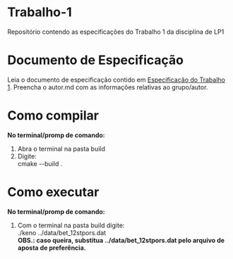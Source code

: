# Trabalho-1
Repositório contendo as especificações do Trabalho 1 da disciplina de LP1

# Documento de Especificação

Leia o documento de especificação contido em [Especificação do Trabalho 1](https://docs.google.com/document/d/1nwQxiP9YQzU3O-H4YQMqWRtylqO1AOke8y1rQF7cPEc/edit?usp=sharing). Preencha o autor.md com as informações relativas ao grupo/autor.

# Como compilar

<b>No terminal/promp de comando:</b>
<ol>
    <li>Abra o terminal na pasta build</li>
    <li>Digite: </br> cmake --build .</li>
</ol>

# Como executar

<b>No terminal/promp de comando:</b> 
<ol>
    <li>Com o terminal na pasta build digite:</br> ./keno ../data/bet_12stpors.dat<span></br><b>OBS.:<b> caso queira, substitua ../data/bet_12stpors.dat pelo arquivo de aposta de preferência.</span></li>
</ol>
